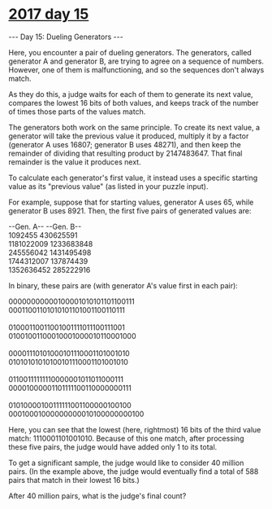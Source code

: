 # [2017 day 15](https://adventofcode.com/2017/day/15)

--- Day 15: Dueling Generators ---

Here, you encounter a pair of dueling generators. The generators, called generator A and generator B, are trying to agree on a sequence of numbers. However, one of them is malfunctioning, and so the sequences don't always match.



As they do this, a judge waits for each of them to generate its next value, compares the lowest 16 bits of both values, and keeps track of the number of times those parts of the values match.



The generators both work on the same principle. To create its next value, a generator will take the previous value it produced, multiply it by a factor (generator A uses 16807; generator B uses 48271), and then keep the remainder of dividing that resulting product by 2147483647. That final remainder is the value it produces next.



To calculate each generator's first value, it instead uses a specific starting value as its "previous value" (as listed in your puzzle input).



For example, suppose that for starting values, generator A uses 65, while generator B uses 8921. Then, the first five pairs of generated values are:



--Gen. A--  --Gen. B--\
   1092455   430625591\
1181022009  1233683848\
 245556042  1431495498\
1744312007   137874439\
1352636452   285222916



In binary, these pairs are (with generator A's value first in each pair):



00000000000100001010101101100111\
00011001101010101101001100110111\
\
01000110011001001111011100111001\
01001001100010001000010110001000\
\
00001110101000101110001101001010\
01010101010100101110001101001010\
\
01100111111110000001011011000111\
00001000001101111100110000000111\
\
01010000100111111001100000100100\
00010001000000000010100000000100



Here, you can see that the lowest (here, rightmost) 16 bits of the third value match: 1110001101001010. Because of this one match, after processing these five pairs, the judge would have added only 1 to its total.



To get a significant sample, the judge would like to consider 40 million pairs. (In the example above, the judge would eventually find a total of 588 pairs that match in their lowest 16 bits.)



After 40 million pairs, what is the judge's final count?




